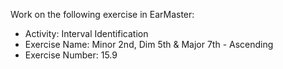 Work on the following exercise in EarMaster:
- Activity: Interval Identification
- Exercise Name: Minor 2nd, Dim 5th & Major 7th - Ascending
- Exercise Number: 15.9
